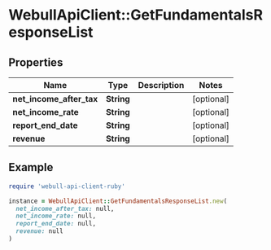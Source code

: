 # WebullApiClient::GetFundamentalsResponseList

## Properties

| Name | Type | Description | Notes |
| ---- | ---- | ----------- | ----- |
| **net_income_after_tax** | **String** |  | [optional] |
| **net_income_rate** | **String** |  | [optional] |
| **report_end_date** | **String** |  | [optional] |
| **revenue** | **String** |  | [optional] |

## Example

```ruby
require 'webull-api-client-ruby'

instance = WebullApiClient::GetFundamentalsResponseList.new(
  net_income_after_tax: null,
  net_income_rate: null,
  report_end_date: null,
  revenue: null
)
```

